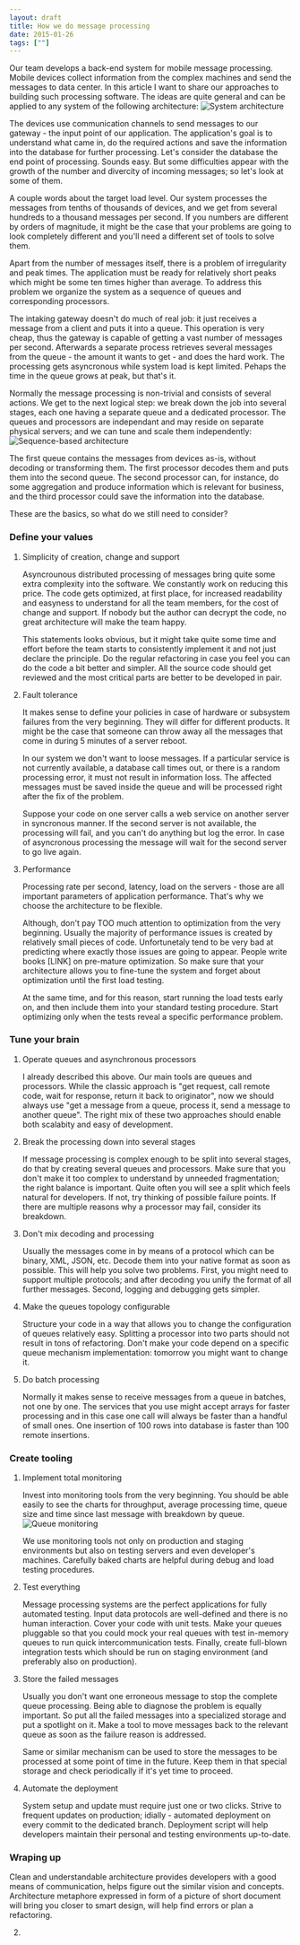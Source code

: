 ```yaml
---
layout: draft
title: How we do message processing
date: 2015-01-26
tags: [""]
---
```


Our team develops a back-end system for mobile message processing. Mobile devices collect information from the complex machines and send the messages to data center. In this article I want to share our approaches to building such processing software. The ideas are quite general and can be applied to any system of the following architecture:
![System architecture](/architecture.jpg)

The devices use communication channels to send messages to our gateway - the input point of our application. The application's goal is to understand what came in, do the required actions and save the information into the database for further processing. Let's consider the database the end point of processing. Sounds easy. But some difficulties appear with the growth of the number and divercity of incoming messages; so let's look at some of them.

A couple words about the target load level. Our system processes the messages from tenths of thousands of devices, and we get from several hundreds to a thousand messages per second. If you numbers are different by orders of magnitude, it might be the case that your problems are going to look completely different and you'll need a different set of tools to solve them.

Apart from the number of messages itself, there is a problem of irregularity and peak times. The application must be ready for relatively short peaks which might be some ten times higher than average. To address this problem we organize the system as a sequence of queues and corresponding processors.

The intaking gateway doesn't do much of real job: it just receives a message from a client and puts it into a queue. This operation is very cheap, thus the gateway is capable of getting a vast number of messages per second. Afterwards a separate process retrieves several messages from the queue - the amount it wants to get - and does the hard work. The processing gets asyncronous while system load is kept limited. Pehaps the time in the queue grows at peak, but that's it.

Normally the message processing is non-trivial and consists of several actions. We get to the next logical step: we break down the job into several stages, each one having a separate queue and a dedicated processor. The queues and processors are independant and may reside on separate physical servers; and we can tune and scale them independently:
![Sequence-based architecture](/sequence.jpg)

The first queue contains the messages from devices as-is, without decoding or transforming them. The first processor decodes them and puts them into the second queue. The second processor can, for instance, do some aggregation and produce information which is relevant for business, and the third processor could save the information into the database.

These are the basics, so what do we still need to consider?

### Define your values

1. Simplicity of creation, change and support

    Asyncrounous distributed processing of messages bring quite some extra complexity into the software. We constantly work on reducing this price. The code gets optimized, at first place, for increased readability and easyness to understand for all the team members, for the cost of change and support. If nobody but the author can decrypt the code, no great architecture will make the team happy.

    This statements looks obvious, but it might take quite some time and effort before the team starts to consistently implement it and not just declare the principle. Do the regular refactoring in case you feel you can do the code a bit better and simpler. All the source code should get reviewed and the most critical parts are better to be developed in pair.

2. Fault tolerance

    It makes sense to define your policies in case of hardware or subsystem failures from the very beginning. They will differ for different products. It might be the case that someone can throw away all the messages that come in during 5 minutes of a server reboot.

    In our system we don't want to loose messages. If a particular service is not currently available, a database call times out, or there is a random processing error, it must not result in information loss. The affected messages must be saved inside the queue and will be processed right after the fix of the problem.

    Suppose your code on one server calls a web service on another server in syncronous manner. If the second server is not available, the processing will fail, and you can't do anything but log the error. In case of asyncronous processing the message will wait for the second server to go live again.

3. Performance

    Processing rate per second, latency, load on the servers - those are all important parameters of application performance. That's why we choose the architecture to be flexible.

    Although, don't pay TOO much attention to optimization from the very beginning. Usually the majority of performance issues is created by relatively small pieces of code. Unfortunetaly tend to be very bad at predicting where exactly those issues are going to appear. People write books [LINK] on pre-mature optimization. So make sure that your architecture allows you to fine-tune the system and forget about optimization until the first load testing.

    At the same time, and for this reason, start running the load tests early on, and then include them into your standard testing procedure. Start optimizing only when the tests reveal a specific performance problem.

### Tune your brain

1. Operate queues and asynchronous processors

    I already described this above. Our main tools are queues and processors. While the classic approach is "get request, call remote code, wait for response, return it back to originator", now we should always use "get a message from a queue, process it, send a message to another queue". The right mix of these two approaches should enable both scalabity and easy of development.

2. Break the processing down into several stages

    If message processing is complex enough to be split into several stages, do that by creating several queues and processors. Make sure that you don't make it too complex to understand by unneeded fragmentation; the right balance is important. Quite often you will see a split which feels natural for developers. If not, try thinking of possible failure points. If there are multiple reasons why a processor may fail, consider its breakdown.

3. Don't mix decoding and processing

    Usually the messages come in by means of a protocol which can be binary, XML, JSON, etc. Decode them into your native format as soon as possible. This will help you solve two problems. First, you might need to support multiple protocols; and after decoding you unify the format of all further messages. Second, logging and debugging gets simpler.

4. Make the queues topology configurable

    Structure your code in a way that allows you to change the configuration of queues relatively easy. Splitting a processor into two parts should not result in tons of refactoring. Don't make your code depend on a specific queue mechanism implementation: tomorrow you might want to change it.

5. Do batch processing

    Normally it makes sense to receive messages from a queue in batches, not one by one. The services that you use might accept arrays for faster processing and in this case one call will always be faster than a handful of small ones. One insertion of 100 rows into database is faster than 100 remote insertions.

### Create tooling

1. Implement total monitoring

    Invest into monitoring tools from the very beginning. You should be able easily to see the charts for throughput, average processing time, queue size and time since last message with breakdown by queue.
![Queue monitoring](/monitoring.jpg)

    We use monitoring tools not only on production and staging environments but also on testing servers and even developer's machines. Carefully baked charts are helpful during debug and load testing procedures.

2. Test everything

    Message processing systems are the perfect applications for fully automated testing. Input data protocols are well-defined and there is no human interaction. Cover your code with unit tests. Make your queues pluggable so that you could mock your real queues with test in-memory queues to run quick intercommunication tests. Finally, create full-blown integration tests which should be run on staging environment (and preferably also on production).

3. Store the failed messages

    Usually you don't want one erroneous message to stop the complete queue processing. Being able to diagnose the problem is equally important. So put all the failed messages into a specialized storage and put a spotlight on it. Make a tool to move messages back to the relevant queue as soon as the failure reason is addressed.

    Same or similar mechanism can be used to store the messages to be processed at some point of time in the future. Keep them in that special storage and check periodically if it's yet time to proceed.

4. Automate the deployment

    System setup and update must require just one or two clicks. Strive to frequent updates on production; idially - automated deployment on every commit to the dedicated branch. Deployment script will help developers maintain their personal and testing environments up-to-date.

### Wraping up

Clean and understandable architecture provides developers with a good means of communication, helps figure out the similar vision and concepts. Architecture metaphore expressed in form of a picture of short document will bring you closer to smart design, will help find errors or plan a refactoring.

2. 